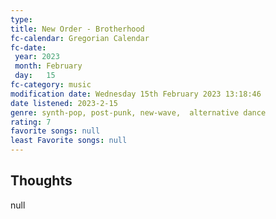 ```yaml
---
type: 
title: New Order - Brotherhood
fc-calendar: Gregorian Calendar
fc-date: 
 year: 2023
 month: February
 day:   15
fc-category: music
modification date: Wednesday 15th February 2023 13:18:46
date listened: 2023-2-15 
genre: synth-pop, post-punk, new-wave,  alternative dance 
rating: 7
favorite songs: null
least Favorite songs: null
---
```

## Thoughts

null